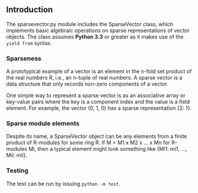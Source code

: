 ## Introduction

The sparsevector.py module includes the SparseVector class, which
implements basic algebraic operations on sparse representations of
vector objects. The class assumes **Python 3.3** or greater as it makes use of the `yield from` syntax.  

### Sparseness

A prototypical example of a vector is an element in the n-fold
set product of the real numbers R, i.e., an n-tuple of real numbers.
A sparse vector is a data structure that only records non-zero components
of a vector. 

One simple way to represent a sparse vector is as an
associative array or key-value pairs where the key is
a component index and the value is a field element.
For example, the vector (0, 1, 0) has a sparse representation
{2: 1}.

### Sparse module elements

Despite its name, a SparseVector object can be any
elements from a finite product of R-modules for some ring R.
If M = M1 x M2 x ... x Mn for R-modules Mi, then a typical
element might look something like {Mi1: mi1, ..., Mil: mil}.

### Testing

The test can be run by issuing `python -m test`.
